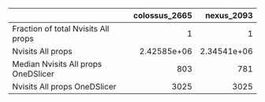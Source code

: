 |                                     |   colossus_2665 |     nexus_2093 |
|:------------------------------------|----------------:|---------------:|
| Fraction of total Nvisits All props |     1           |    1           |
| Nvisits All props                   |     2.42585e+06 |    2.34541e+06 |
| Median Nvisits All props OneDSlicer |   803           |  781           |
| Nvisits All props OneDSlicer        |  3025           | 3025           |
